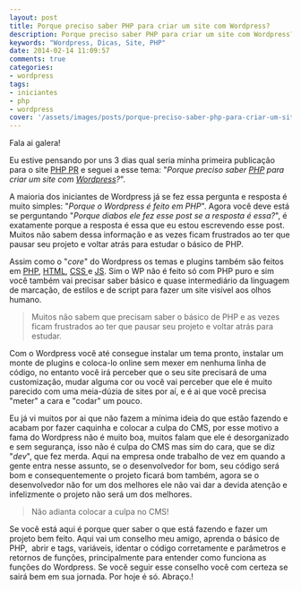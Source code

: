 ```yaml
---
layout: post
title: Porque preciso saber PHP para criar um site com Wordpress?
description: Porque preciso saber PHP para criar um site com Wordpress?
keywords: "Wordpress, Dicas, Site, PHP"
date: 2014-02-14 11:09:57
comments: true
categories:
- wordpress
tags:
- iniciantes
- php
- wordpress
cover: '/assets/images/posts/porque-preciso-saber-php-para-criar-um-site-com-wordpress.jpg'
---
```


Fala ai galera!

Eu estive pensando por uns 3 dias qual seria minha primeira publicação para o site <a title="PHP PR | Comunidade de desenvolvedores PHP do Estado do Paraná" href="http://www.phppr.net/">PHP PR</a> e seguei a esse tema: "<em>Porque preciso saber <a title="PHP" href="http://www.php.net/" target="_blank">PHP</a> para criar um site com <a title="Wordpress.org" href="http://wordpress.org/" target="_blank">Wordpress</a>?</em>".

A maioria dos iniciantes de Wordpress já se fez essa pergunta e resposta é muito simples: "<em>Porque o Wordpress é feito em PHP</em>".
Agora você deve está se perguntando "<em>Porque diabos ele fez esse post se a resposta é essa?</em>", é exatamente porque a resposta é essa que eu estou escrevendo esse post. Muitos não sabem dessa informação e as vezes ficam frustrados ao ter que pausar seu projeto e voltar atrás para estudar o básico de PHP.

Assim como o "<em>core</em>" do Wordpress os temas e plugins também são feitos em <a title="PHP" href="http://www.php.net/" target="_blank">PHP</a>, <a title="HTML Wikipedia" href="http://pt.wikipedia.org/wiki/HTML" target="_blank">HTML</a>, <a title="o que é CSS com Maujor" href="http://www.maujor.com/index.php" target="_blank">CSS </a>e <a title="JavaScript na Wikipedia" href="http://pt.wikipedia.org/wiki/JavaScript" target="_blank">JS</a>. Sim o WP não é feito só com PHP puro e sim você também vai precisar saber básico e quase intermediário da linguagem de marcação, de estilos e de script para fazer um site visível aos olhos humano.

> Muitos não sabem que precisam saber o básico de PHP e as vezes ficam frustrados ao ter que pausar seu projeto e voltar atrás para estudar.

Com o Wordpress você até consegue instalar um tema pronto, instalar um monte de plugins e coloca-lo online sem mexer em nenhuma linha de código, no entanto você irá perceber que o seu site precisará de uma customização, mudar alguma cor ou você vai perceber que ele é muito parecido com uma meia-dúzia de sites por aí, e é ai que você precisa "meter" a cara e "codar" um pouco.

Eu já vi muitos por ai que não fazem a mínima ideia do que estão fazendo e acabam por fazer caquinha e colocar a culpa do CMS, por esse motivo a fama do Wordpress não é muito boa, muitos falam que ele é desorganizado e sem segurança, isso não é culpa do CMS mas sim do cara, que se diz "<em>dev</em>", que fez merda. Aqui na empresa onde trabalho de vez em quando a gente entra nesse assunto, se o desenvolvedor for bom, seu código será bom e consequentemente o projeto ficará bom também, agora se o desenvolvedor não for um dos melhores ele não vai dar a devida atenção e infelizmente o projeto não será um dos melhores.

> Não adianta colocar a culpa no CMS!

Se você está aqui é porque quer saber o que está fazendo e fazer um projeto bem feito. Aqui vai um conselho meu amigo, aprenda o básico de PHP,  abrir e tags, variáveis, identar o código corretamente e parâmetros e retornos de funções, principalmente para entender como funciona as funções do Wordpress. Se você seguir esse conselho você com certeza se sairá bem em sua jornada.
Por hoje é só. Abraço.!
